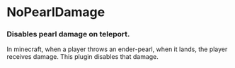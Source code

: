 # NoPearlDamage
### Disables pearl damage on teleport.

In minecraft, when a player throws an ender-pearl, when it lands, the player receives damage. This plugin disables that damage.
